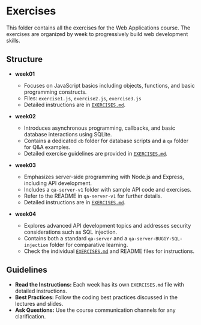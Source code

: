 # Exercises

This folder contains all the exercises for the Web Applications course. The exercises are organized by week to progressively build web development skills.

## Structure

- **week01**  
  - Focuses on JavaScript basics including objects, functions, and basic programming constructs.
  - Files: `exercise1.js`, `exercise2.js`, `exercise3.js`
  - Detailed instructions are in [`EXERCISES.md`](week01/EXERCISES.md).

- **week02**  
  - Introduces asynchronous programming, callbacks, and basic database interactions using SQLite.
  - Contains a dedicated `db` folder for database scripts and a `qa` folder for Q&A examples.
  - Detailed exercise guidelines are provided in [`EXERCISES.md`](week02/EXERCISES.md).

- **week03**  
  - Emphasizes server-side programming with Node.js and Express, including API development.
  - Includes a `qa-server-v1` folder with sample API code and exercises.
  - Refer to the README in `qa-server-v1` for further details.
  - Detailed instructions are in [`EXERCISES.md`](week03/EXERCISES.md).

- **week04**  
  - Explores advanced API development topics and addresses security considerations such as SQL injection.
  - Contains both a standard `qa-server` and a `qa-server-BUGGY-SQL-injection` folder for comparative learning.
  - Check the individual [`EXERCISES.md`](week04/EXERCISES.md) and README files for instructions.

## Guidelines

- **Read the Instructions:** Each week has its own `EXERCISES.md` file with detailed instructions.
- **Best Practices:** Follow the coding best practices discussed in the lectures and slides.
- **Ask Questions:** Use the course communication channels for any clarification.
